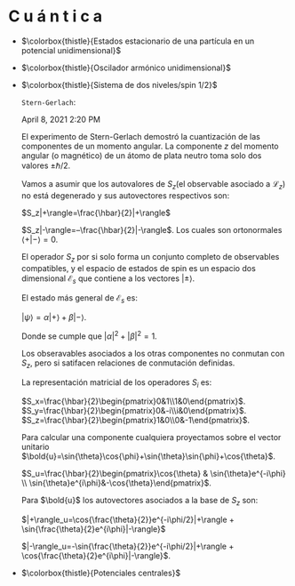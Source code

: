 # C u á n t i c a

- $\colorbox{thistle}{Estados estacionario de una partícula en un potencial unidimensional}$
    
    
- $\colorbox{thistle}{Oscilador armónico unidimensional}$
- $\colorbox{thistle}{Sistema de dos niveles/spin 1/2}$
    
    $\texttt{Stern-Gerlach}$: 
    
    April 8, 2021 2:20 PM 
    
    El experimento de Stern-Gerlach demostró la cuantización de las componentes de un momento angular. La componente $z$ del momento angular (o magnético) de un átomo de plata neutro toma solo dos valores $\pm \hbar/2$.
    
     
    
    Vamos a asumir que los autovalores de $S_z$(el observable asociado a $\mathcal{L}_z)$ no está degenerado y sus autovectores respectivos son:
    
    $S_z|+\rangle=\frac{\hbar}{2}|+\rangle$
    
    $S_z|-\rangle=–\frac{\hbar}{2}|-\rangle$. Los cuales son ortonormales $\langle +|-\rangle =0$.
    
    El operador $S_z$ por si solo forma un conjunto completo de observables compatibles, y el espacio de estados de spin es un espacio dos dimensional $\mathcal{E}_s$ que contiene a los vectores $|\pm \rangle$.
    
    El estado más general de $\mathcal{E}_s$ es:
    
    $|\psi\rangle=\alpha |+\rangle +\beta|-\rangle$.
    
    Donde se cumple que $|\alpha|^2+|\beta|^2=1$.
    
    Los obseravables asociados a los otras componentes no conmutan con $S_z$, pero si satifacen relaciones de conmutación definidas. 
    
    La representación matricial de los operadores $S_i$ es:
    
    $S_x=\frac{\hbar}{2}\begin{pmatrix}0&1\\1&0\end{pmatrix}$. $S_y=\frac{\hbar}{2}\begin{pmatrix}0&-i\\i&0\end{pmatrix}$. $S_z=\frac{\hbar}{2}\begin{pmatrix}1&0\\0&-1\end{pmatrix}$.
    
    Para calcular una componente cualquiera proyectamos sobre el vector unitario  $\bold{u}=\sin{\theta}\cos{\phi}+\sin{\theta}\sin{\phi}+\cos{\theta}$.
    
    $S_u=\frac{\hbar}{2}\begin{pmatrix}\cos{\theta} & \sin{\theta}e^{-i\phi} \\ \sin{\theta}e^{i\phi}&-\cos{\theta}\end{pmatrix}$.
    
    Para $\bold{u}$ los autovectores asociados a la base de $S_z$ son:
    
    $|+\rangle_u=\cos{\frac{\theta}{2}}e^{-i\phi/2}|+\rangle + \sin{\frac{\theta}{2}e^{i\phi}|-\rangle}$
    
    $|-\rangle_u=-\sin{\frac{\theta}{2}}e^{-i\phi/2}|+\rangle + \cos{\frac{\theta}{2}e^{i\phi}|-\rangle}$.
    
- $\colorbox{thistle}{Potenciales centrales}$
